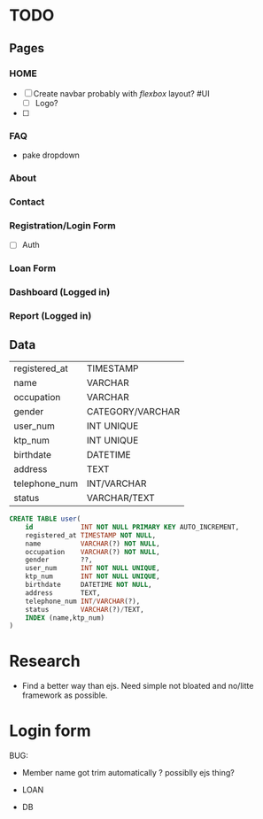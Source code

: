 # TODO

## Pages

### HOME
- [ ] Create navbar probably with *flexbox* layout? #UI
    - [ ] Logo?
- [ ] 

### FAQ

- pake dropdown 

### About

### Contact


### Registration/Login Form
- [ ] Auth

### Loan Form

### Dashboard (Logged in)

### Report (Logged in)


## Data

|               |                  |
|---------------|------------------|
| registered_at | TIMESTAMP        |
| name          | VARCHAR          |
| occupation    | VARCHAR          |
| gender        | CATEGORY/VARCHAR | ??
| user_num      | INT UNIQUE       |
| ktp_num       | INT UNIQUE       |
| birthdate     | DATETIME         |
| address       | TEXT             |
| telephone_num | INT/VARCHAR      | ??
| status        | VARCHAR/TEXT     | ??

```sql
CREATE TABLE user(
    id            INT NOT NULL PRIMARY KEY AUTO_INCREMENT,
    registered_at TIMESTAMP NOT NULL,
    name          VARCHAR(?) NOT NULL,
    occupation    VARCHAR(?) NOT NULL,
    gender        ??,
    user_num      INT NOT NULL UNIQUE,
    ktp_num       INT NOT NULL UNIQUE,
    birthdate     DATETIME NOT NULL,
    address       TEXT,
    telephone_num INT/VARCHAR(?),
    status        VARCHAR(?)/TEXT,
    INDEX (name,ktp_num)
)
```
# Research
- Find a better way than ejs.  Need simple not bloated and no/litte framework as possible.
# Login form


BUG:
- Member name got trim automatically ? possiblly ejs thing?



- LOAN
- DB
